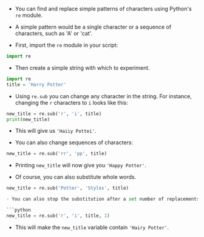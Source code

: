 - You can find and replace simple patterns of characters using Python's `re` module.

- A simple pattern would be a single character or a sequence of characters, such as 'A' or 'cat'.

- First, import the `re` module in your script:

```python
import re
```

- Then create a simple string with which to experiment.

```python
import re
title = 'Harry Potter'
```

- Using `re.sub` you can change any character in the string. For instance, changing the `r` characters to `i` looks like this:

```python
new_title = re.sub('r', 'i', title)
print(new_title)
```
- This will give us `'Haiiy Pottei'`.

- You can also change sequences of characters:

```python
new_title = re.sub('rr', 'pp', title)
```

- Printing `new_title` will now give you `'Happy Potter'`.

- Of course, you can also substitute whole words.

```python
new_title = re.sub('Potter', 'Styles', title)

- You can also stop the substitution after a set number of replacements. So to only replace the first match, you can do this:

```python
new_title = re.sub('r', 'i', title, 1)
```

- This will make the `new_title` variable contain `'Hairy Potter'`.
